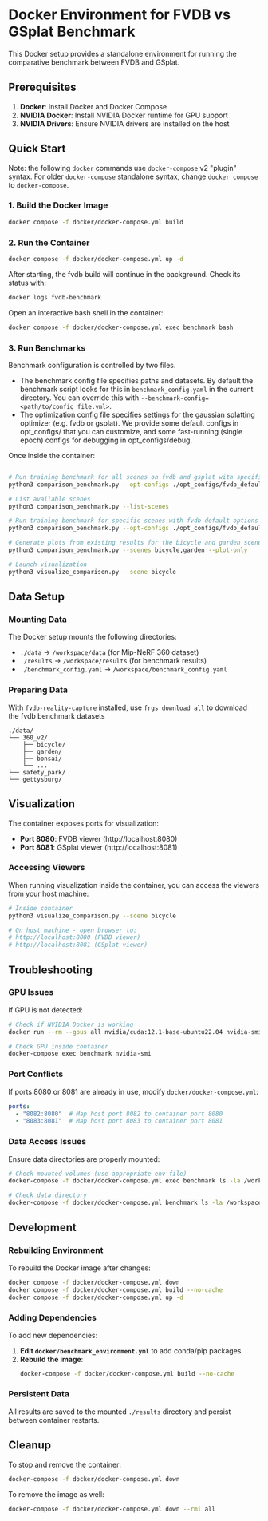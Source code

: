 # Docker Environment for FVDB vs GSplat Benchmark

This Docker setup provides a standalone environment for running the comparative benchmark between FVDB and GSplat.

## Prerequisites

1. **Docker**: Install Docker and Docker Compose
2. **NVIDIA Docker**: Install NVIDIA Docker runtime for GPU support
3. **NVIDIA Drivers**: Ensure NVIDIA drivers are installed on the host

## Quick Start

Note: the following `docker` commands use `docker-compose` v2 "plugin" syntax. For older
`docker-compose` standalone syntax, change `docker compose` to `docker-compose`.

### 1. Build the Docker Image

```bash
docker compose -f docker/docker-compose.yml build
```

### 2. Run the Container

```bash
docker compose -f docker/docker-compose.yml up -d
```

After starting, the fvdb build will continue in the background. Check its status with:

```bash
docker logs fvdb-benchmark
```

Open an interactive bash shell in the container:

```bash
docker compose -f docker/docker-compose.yml exec benchmark bash
```

### 3. Run Benchmarks

Benchmark configuration is controlled by two files.

 - The benchmark config file specifies paths and datasets. By default the benchmark script looks for this in
   `benchmark_config.yaml` in the current directory. You can override this with
   `--benchmark-config=<path/to/config_file.yml>`.
 - The optimization config file specifies settings for the gaussian splatting optimizer (e.g. fvdb or gsplat).
   We provide some default configs in opt_configs/ that you can customize, and some fast-running (single epoch) configs
   for debugging in opt_configs/debug.

Once inside the container:

```bash

# Run training benchmark for all scenes on fvdb and gsplat with specified default options
python3 comparison_benchmark.py --opt-configs ./opt_configs/fvdb_default.yml ./opt_configs/gsplat_default.yaml

# List available scenes
python3 comparison_benchmark.py --list-scenes

# Run training benchmark for specific scenes with fvdb default options
python3 comparison_benchmark.py --opt-configs ./opt_configs/fvdb_default.yml --scenes bicycle,garden

# Generate plots from existing results for the bicycle and garden scenes
python3 comparison_benchmark.py --scenes bicycle,garden --plot-only

# Launch visualization
python3 visualize_comparison.py --scene bicycle
```

## Data Setup

### Mounting Data

The Docker setup mounts the following directories:

- `./data` → `/workspace/data` (for Mip-NeRF 360 dataset)
- `./results` → `/workspace/results` (for benchmark results)
- `./benchmark_config.yaml` → `/workspace/benchmark_config.yaml`

### Preparing Data

With `fvdb-reality-capture` installed, use `frgs download all` to download the fvdb benchmark datasets

   ```
   ./data/
   └── 360_v2/
       ├── bicycle/
       ├── garden/
       ├── bonsai/
       └── ...
   └── safety_park/
   └── gettysburg/
   ```

## Visualization

The container exposes ports for visualization:

- **Port 8080**: FVDB viewer (http://localhost:8080)
- **Port 8081**: GSplat viewer (http://localhost:8081)

### Accessing Viewers

When running visualization inside the container, you can access the viewers from your host machine:

```bash
# Inside container
python3 visualize_comparison.py --scene bicycle

# On host machine - open browser to:
# http://localhost:8080 (FVDB viewer)
# http://localhost:8081 (GSplat viewer)
```

## Troubleshooting

### GPU Issues

If GPU is not detected:

```bash
# Check if NVIDIA Docker is working
docker run --rm --gpus all nvidia/cuda:12.1-base-ubuntu22.04 nvidia-smi

# Check GPU inside container
docker-compose exec benchmark nvidia-smi
```

### Port Conflicts

If ports 8080 or 8081 are already in use, modify `docker/docker-compose.yml`:

```yaml
ports:
  - "8082:8080"  # Map host port 8082 to container port 8080
  - "8083:8081"  # Map host port 8083 to container port 8081
```

### Data Access Issues

Ensure data directories are properly mounted:

```bash
# Check mounted volumes (use appropriate env file)
docker-compose -f docker/docker-compose.yml exec benchmark ls -la /workspace/

# Check data directory
docker-compose -f docker/docker-compose.yml benchmark ls -la /workspace/data/
```

## Development

### Rebuilding Environment

To rebuild the Docker image after changes:

```bash
docker compose -f docker/docker-compose.yml down
docker compose -f docker/docker-compose.yml build --no-cache
docker compose -f docker/docker-compose.yml up -d
```

### Adding Dependencies

To add new dependencies:

1. **Edit `docker/benchmark_environment.yml`** to add conda/pip packages
2. **Rebuild the image**:
   ```bash
   docker-compose -f docker/docker-compose.yml build --no-cache
   ```

### Persistent Data

All results are saved to the mounted `./results` directory and persist between container restarts.

## Cleanup

To stop and remove the container:

```bash
docker-compose -f docker/docker-compose.yml down
```

To remove the image as well:

```bash
docker-compose -f docker/docker-compose.yml down --rmi all
```
